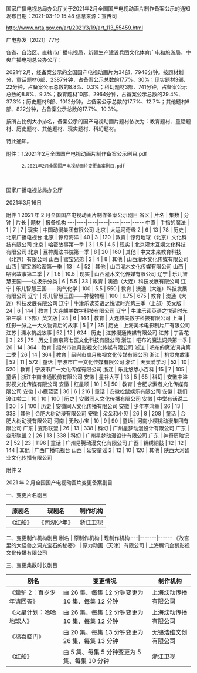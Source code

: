 国家广播电视总局办公厅关于2021年2月全国国产电视动画片制作备案公示的通知
发布日期：2021-03-19 15:48 	信息来源：宣传司 	 

http://www.nrta.gov.cn/art/2021/3/19/art_113_55459.html

广电办发〔2021〕77号


各省、自治区、直辖市广播电视局，新疆生产建设兵团文化体育广电和旅游局，中央广播电视总台办公厅：

2021年2月，经备案公示的全国国产电视动画片为34部，7948分钟。按题材划分，童话题材6部、2387分钟，占备案公示总数的17.7%、30%；现实题材3部、22分钟，占备案公示总数的8.8%、0.3%；科幻题材3部、741分钟，占备案公示总数的8.8%、9.3%；教育题材10部、2964分钟，占备案公示总数的29.4%、37.3%；历史题材6部、1012分钟，占备案公示总数的17.7%、12.7%；其他题材6部、822分钟，占备案公示总数的17.7%、10.3%。

按所占比例大小排名，备案公示的国产电视动画片题材依次为：教育题材、童话题材、历史题材、其他题材、现实题材、科幻题材。

特此通知。


附件：1.2021年2月全国国产电视动画片制作备案公示剧目.pdf

          2.2021年2月全国国产电视动画片变更备案剧目.pdf



　

国家广播电视总局办公厅    

2021年3月16日           


附件 1
2021 年 2 月全国国产电视动画片制作备案公示剧目
省区 | 片名 | 集数 | 分钟 | 片长 | 题材 | 报备机构
---|----|----|----|----|----|-----
中直 | 手指的魔法 | 1 | 7 | 7 | 现实 | 中国动漫集团有限公司
北京 | 大运河奇缘 2 | 6 | 13 | 78 | 历史 | 北京广播电视台
北京 | 惊奇海洋 | 40 | 3 | 120 | 教育 | 惊奇地球（北京）文化科技有限公司
北京 | 哈密故事第一季 | 3 | 1.5 | 4.5 | 现实 | 北京灌木互娱文化科技有限公司
北京 | 豆神魔法书院第一季 | 8 | 20 | 160 | 其他 | 中文未来教育科技（北京）有限公司
山西 | 蜜宝兄弟 | 2 | 4 | 8 | 其他 | 山西灌木文化传媒有限公司
山西 | 蜜宝游哈密第一季 | 13 | 4 | 52 | 其他 | 山西灌木文化传媒有限公司
山西 | 哈密故事第二季 | 7 | 1.5 | 10.5 | 现实 | 山西灌木文化传媒有限公司
辽宁 | 乐儿智慧王国——垃圾乐分类 | 6 | 5.5 | 33 | 教育 | 澳通（大连）科技发展有限公司
辽宁 | 乐儿智慧王国——淘气化学 | 100 | 5.5 | 550 | 教育 | 澳通（大连）科技发展有限公司
辽宁 | 乐儿智慧王国——神秘物理 | 100 | 6.75 | 675 | 教育 | 澳通（大连）科技发展有限公司
辽宁 | 牛津乐读英语之悦读时光第三季（上部）英文版 | 24 | 6 | 144 | 教育 | 大连麒美数字科技有限公司
辽宁 | 牛津乐读英语之悦读时光第三季（下部）英文版 | 24 | 6 | 144 | 教育 | 大连麒美数字科技有限公司
上海 | 红影一脉之一大文物背后的故事 | 5 | 7 | 35 | 历史 | 上海美术电影制片厂有限公司
江苏 | 潥水抗战故事 | 52 | 12 | 624 | 历史 | 江苏漫通传媒有限公司
江苏 | 丁香花 | 3 | 25 | 75 | 历史 | 南京第七区文化科技有限公司
浙江 | 吧布的魔法词典第一季 | 26 | 14 | 364 | 教育 | 绍兴市岚月影视文化传媒有限公司
浙江 | 吧布的魔法词典第二季 | 26 | 14 | 364 | 教育 | 绍兴市岚月影视文化传媒有限公司
浙江 | 机灵鬼故事 | 52 | 11 | 572 | 童话 | 宁波市广一文化传媒有限公司
浙江 | 天天爱学习 | 52 | 10 | 520 | 教育 | 宁波市广一文化传媒有限公司
浙江 | 乐比悠悠小百科 | 15 | 7 | 105 | 童话 | 浙江中南卡通股份有限公司
安徽 | 星谷大亨 | 13 | 5 | 65 | 科幻 | 安徽中溢影视文化传媒有限公司
安徽 | 红星颂 | 10 | 5 | 50 | 教育 | 合肥求索者文化传媒有限公司
安徽 | 小鹿蓝蓝 | 36 | 6 | 216 | 童话 | 安徽松鼠娱乐有限公司
安徽 | 我们渡江啦二 | 10 | 10 | 100 | 历史 | 安徽同人文化传播有限公司
安徽 | 中堂有话说二 | 20 | 5 | 100 | 历史 | 安徽同人文化传播有限公司
安徽 | 少年李鸿章 | 26 | 13 | 338 | 其他 | 合肥大树动漫有限公司
安徽 | 朵朵和小贝 | 26 | 8 | 208 | 童话 | 合肥大树动漫有限公司
河南 | 无敌小宝 | 10 | 9 | 90 | 童话 | 河南小樱桃动漫集团有限公司
广东 | 变形联盟 | 26 | 13 | 338 | 科幻 | 广州星梦动漫设计有限公司
广东 | 变形联盟 2 | 26 | 13 | 338 | 科幻 | 广州星梦动漫设计有限公司
广东 | 神奇历险记 2 | 52 | 23 | 1196 | 童话 | 广州易腾动漫文化有限公司
广西 | 锦绣铜鼓 | 12 | 12 | 144 | 其他 | 广西广播电视台
山西 | 延安童谣 2 | 12 | 10 | 120 | 其他 | 陕西大河智业文化传播有限公司



















附件 2

2021 年 2 月全国国产电视动画片变更备案剧目

一、变更片名剧目

原剧名 | 现剧名 | 制作机构
----|-----|-----
《红船》 | 《南湖少年》 | 浙江卫视

二、变更制作机构剧目
剧名 | 原制作机构 | 现制作机构
---|-------|------
《故宫里的大怪兽之洞光宝石的秘密》 | 原力动画（天津）有限公司 | 上海腾讯企鹅影视文化传播有限公司



三、变更集数时长剧目

剧名 | 变更情况 | 制作机构
---|------|-----
《犟驴 2：百岁少年请回答》 | 由 26 集、每集 12 分钟变更为 10 集、每集 12 分钟 | 上海炫动传播有限公司
《火星计划：哈哈地球人》 | 由 26 集、每集 12 分钟变更为 10 集、每集 12 分钟 | 上海炫动传播有限公司
《福喜临门》 | 由 20 集、每集 13 分钟变更为 26 集、每集 13 分钟 | 无锡浩维文创有限公司
《红船》 | 由 5 集、每集 5 分钟变更为 5 集、每集 10 分钟 | 浙江卫视